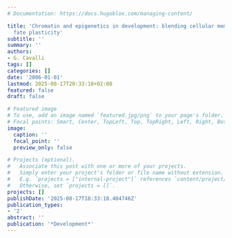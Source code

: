 ```yaml
---
# Documentation: https://docs.hugoblox.com/managing-content/

title: 'Chromatin and epigenetics in development: blending cellular memory with cell
  fate plasticity'
subtitle: ''
summary: ''
authors:
- G. Cavalli
tags: []
categories: []
date: '2006-01-01'
lastmod: 2025-08-17T20:33:18+02:00
featured: false
draft: false

# Featured image
# To use, add an image named `featured.jpg/png` to your page's folder.
# Focal points: Smart, Center, TopLeft, Top, TopRight, Left, Right, BottomLeft, Bottom, BottomRight.
image:
  caption: ''
  focal_point: ''
  preview_only: false

# Projects (optional).
#   Associate this post with one or more of your projects.
#   Simply enter your project's folder or file name without extension.
#   E.g. `projects = ["internal-project"]` references `content/project/deep-learning/index.md`.
#   Otherwise, set `projects = []`.
projects: []
publishDate: '2025-08-17T18:33:18.404746Z'
publication_types:
- '2'
abstract: ''
publication: '*Development*'
---
```


